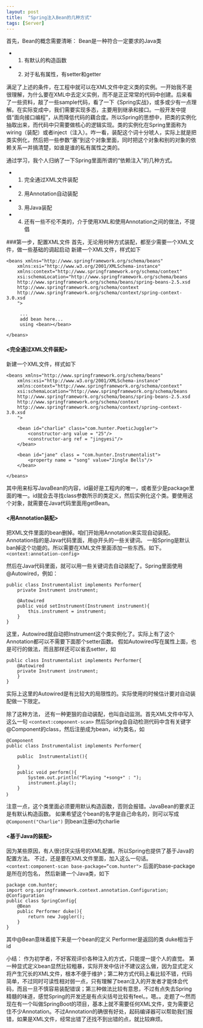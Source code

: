 ```yaml
---
layout: post
title:  "Spring注入Bean的几种方式"
tags: [Server]
---
```


首先，Bean的概念需要清晰：
Bean是一种符合一定要求的Java类

* 1. 有默认的构造函数
* 2. 对于私有属性，有setter和getter

满足了上述的条件，在工程中就可以在XML文件中定义类的实例。一开始我不是很理解，为什么要在XML中去定义实例，而不是正正常常的代码中创建。后来看了一些资料，敲了一些sample代码，看了一下《Spring实战》，或多或少有一点理解。在实际变成中，我们需要实现多态，主要用到继承和接口。一般开发中提倡“面向接口编程”，从而降低代码的藕合度。所以Spring的思想中，把类的实例化抽取出来，而代码中只需要做核心的逻辑实现。类的实例化在Spring里面称为wiring（装配）或者inject（注入）。咋一看，装配这个词十分唬人，实际上就是把类实例化，然后把一些参数“塞”到这个对象里面，同时把这个对象和别的对象的依赖关系一并搞清楚，如谁是谁的私有属性之类的。

通过学习，我个人归纳了一下Spring里面所谓的“依赖注入”的几种方式。

* 1. 完全通过XML文件装配
* 2. 用Annotation自动装配
* 3. 用Java装配
* 4. 还有一些不伦不类的，介于使用XML和使用Annotation之间的做法，不提倡

###第一步，配置XML文件
首先，无论用何种方式装配，都至少需要一个XML文件，做一些基础的调起启动
新建一个XML文件，样式如下

```
<beans xmlns="http://www.springframework.org/schema/beans"
    xmlns:xsi="http://www.w3.org/2001/XMLSchema-instance"
    xmlns:context="http://www.springframework.org/schema/context"
    xsi:schemaLocation="http://www.springframework.org/schema/beans
    http://www.springframework.org/schema/beans/spring-beans-2.5.xsd
    http://www.springframework.org/schema/context
    http://www.springframework.org/schema/context/spring-context-3.0.xsd
    ">

     ...
     add bean here...
     using <bean></bean>

</beans>
```

#### <完全通过XML文件装配>
新建一个XML文件，样式如下

```
<beans xmlns="http://www.springframework.org/schema/beans"
    xmlns:xsi="http://www.w3.org/2001/XMLSchema-instance"
    xmlns:context="http://www.springframework.org/schema/context"
    xsi:schemaLocation="http://www.springframework.org/schema/beans
    http://www.springframework.org/schema/beans/spring-beans-2.5.xsd
    http://www.springframework.org/schema/context
    http://www.springframework.org/schema/context/spring-context-3.0.xsd
    ">

    <bean id="charlie" class="com.hunter.PoeticJuggler">
        <constructor-arg value = "25"/>
        <constructor-arg ref = "jingyesi"/>
    </bean>

    <bean id="jane" class = "com.hunter.Instrumentalist">
        <property name = "song" value="Jingle Bells"/>
    </bean>

</beans>
```
其中用<bean></bean>来标写JavaBean的内容，id最好是工程内的唯一，或者至少是package里面的唯一。id就会去寻找class参数所示的类定义，然后实例化这个类。要使用这个对象，就需要在Java代码里面用getBean。

#### <用Annotation装配>
把XML文件里面的bean删掉。咱们开始用Annotation来实现自动装配。
Annotation指的是Java代码里面，用@开头的一些关键词。
一般Spring是默认ban掉这个功能的。所以需要在XML文件里面添加一些东西。如下。
`<context:annotation-config>`

然后在Java代码里面，就可以用一些关键词去自动装配了。Spring里面使用@Autowired，例如：

```
public class Instrumentalist implements Performer{
    private Instrument instrument;

    @Autowired
    public void setInstrument(Instrument instrument){
        this.instrument = instrument;
    }
}
```
这里，Autowired就自动把Instrument这个类实例化了。实际上有了这个Annotation都可以不需要下面那个setter函数。
假如Autowired写在属性上面，也是可行的做法，而且那样还可以省去setter，如
```
public class Instrumentalist implements Performer{
    @Autowired
    private Instrument instrument;
    }
}
```
实际上这里的Autowired是有比较大的局限性的。实际使用的时候估计要对自动装配做一下限定。

除了这种方法， 还有一种更狠的自动装配，也叫自动监测。首先XML文件中写入这么一句
`<context:component-scan>`
然后Spring会自动检测代码中含有关键字@Component的class，然后注册成为bean，id为类名，如

```
@Component
public class Instrumentalist implements Performer{

    public  Instrumentalist(){

    }
    public void perform(){
        System.out.println("Playing "+song+" : ");
        instrument.play();
    }
｝
```
注意一点，这个类里面必须要用默认构造函数，否则会报错。JavaBean的要求正是有默认构造函数。
如果希望这个bean的名字是自己命名的，则可以写成
`@Component("Charlie")`
则bean注册id为charlie

#### <基于Java的装配>
因为某些原因，有人很讨厌尖括号的XML配置。所以Spring也提供了基于Java的配置方法。
不过，还是要在XML文件里面，加入这么一句话。
`<context:component-scan base-package=“com.hunter">`
后面的base-package是所在的包名，
然后新建一个Java类，如下

```
package com.hunter;
import org.springframework.context.annotation.Configuration;
@Configuration
public class SpringConfig{
    @Bean
    public Performer duke(){
        return new Juggler();
    }
}
```
其中@Bean意味着接下来是一个bean的定义
Performer是返回的类
duke相当于id

小结：
作为初学者，不好客观评价各种注入的方式，只能提一提个人的直觉。
第一种显式定义bean显然比较粗暴，实际开发中估计不建议这么做，因为显式定义将产生冗长的XML文件，根本不便于维护；第二种方式代码上看比较不错，代码简单，不过同时可读性相对弱一点，只有理解了bean注入的开发者才能体会代码，而且一旦不慎容易装配错误；第三种做法比较有意思，不过有点失去Spring精髓的味道，感觉Spring的开发还是有点尖括号比较有feel。。嗯。。走题了～然而现在有一个叫做SpringBoot的项目，基本上就不需要任何XML文件，变为需要记住不少Annotation。不过Annotation的确很有好处，起码编译器可以帮助我们报错，如果是XML文件，经常出错了还找不到出错的点，就比较麻烦。
